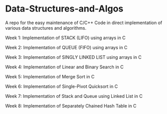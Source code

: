 # Data-Structures-and-Algos
A repo for the easy maintenance of C/C++ Code in direct implementation of various data structures and algorithms.

Week 1: Implementation of STACK (LIFO) using arrays in C

Week 2: Implementation of QUEUE (FIFO) using arrays in C

Week 3: Implementation of SINGLY LINKED LIST using arrays in C

Week 4: Implementation of Linear and Binary Search in C

Week 5: Implementation of Merge Sort in C

Week 6: Implementation of Single-Pivot Quicksort in C

Week 7: Implementation of Stack and Queue using Linked List in C

Week 8: Implementation of Separately Chained Hash Table in C
